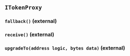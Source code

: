 ## `ITokenProxy`






### `fallback()` (external)





### `receive()` (external)





### `upgradeTo(address logic, bytes data)` (external)








